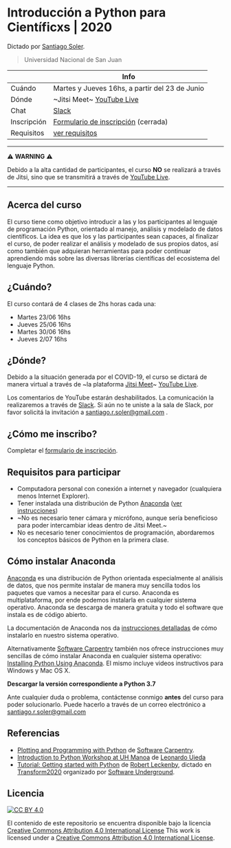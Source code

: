 # Introducción a Python para Científicxs | 2020

Dictado por [Santiago Soler](https://santisoler.github.io).

> Universidad Nacional de San Juan

|             | Info
|-------------|-------------------------------------------------
| Cuándo      | Martes y Jueves 16hs, a partir del 23 de Junio
| Dónde       | ~Jitsi Meet~ [YouTube Live](https://youtube.com/santis19)
| Chat        | [Slack](https://python-unsj-2020.slack.com)
| Inscripción | [Formulario de inscripción](https://docs.google.com/forms/d/19JA5NxUNN60xlWwQKasoD0ro69U1yFJ3xomW9f4dtuI/viewform?chromeless=1&edit_requested=true) (cerrada)
| Requisitos  | [ver requisitos](#requisitos-para-participar)


---

:warning: **WARNING** :warning:

Debido a la alta cantidad de participantes, el curso **NO** se realizará
a través de Jitsi, sino que se transmitirá a través de
[YouTube Live](https://youtube.com/santis19).

---


## Acerca del curso

El curso tiene como objetivo introducir a las y los participantes al lenguaje
de programación Python, orientado al manejo, análisis y modelado de datos
científicos.
La idea es que los y las participantes sean capaces, al finalizar el curso, de
poder realizar el análisis y modelado de sus propios datos, así como también
que adquieran herramientas para poder continuar aprendiendo más sobre las
diversas librerías científicas del ecosistema del lenguaje Python.

## ¿Cuándo?

El curso contará de 4 clases de 2hs horas cada una:

- Martes 23/06 16hs
- Jueves 25/06 16hs
- Martes 30/06 16hs
- Jueves 2/07 16hs

## ¿Dónde?

Debido a la situación generada por el COVID-19, el curso se dictará de manera
virtual a través de ~la plataforma [Jitsi Meet](https://meet.jit.si/)~
[YouTube Live](https://youtube.com/santis19).

Los comentarios de YouTube estarán deshabilitados.
La comunicación la realizaremos a través de
[Slack](https://python-unsj-2020.slack.com).
Si aún no te uniste a la sala de Slack, por favor solicitá la invitación
a santiago.r.soler@gmail.com .

## ¿Cómo me inscribo?

Completar el
[formulario de inscripción](https://docs.google.com/forms/d/19JA5NxUNN60xlWwQKasoD0ro69U1yFJ3xomW9f4dtuI/viewform?chromeless=1&edit_requested=true).

## Requisitos para participar

- Computadora personal con conexión a internet y navegador (cualquiera menos
  Internet Explorer).
- Tener instalada una distribución de Python
  [Anaconda](https://www.anaconda.com/products/individual)
  ([ver instrucciones](#cómo-instalar-anaconda))
- ~No es necesario tener cámara y micrófono, aunque sería beneficioso para poder
  intercambiar ideas dentro de Jitsi Meet.~
- No es necesario tener conocimientos de programación, abordaremos los
  conceptos básicos de Python en la primera clase.

## Cómo instalar Anaconda

[Anaconda](https://www.anaconda.com/products/individual) es una distribución de
Python orientada especialmente al análisis de datos, que nos permite instalar
de manera muy sencilla todos los paquetes que vamos a necesitar para el curso.
Anaconda es multiplataforma, por ende podemos instalarla en cualquier sistema
operativo. Anaconda se descarga de manera gratuita y todo el software que
instala es de código abierto.

La documentación de Anaconda nos da [instrucciones
detalladas](https://docs.anaconda.com/anaconda/install/) de cómo instalarlo
en nuestro sistema operativo.

Alternativamente [Software Carpentry](https://software-carpentry.org) también
nos ofrece instrucciones muy sencillas de cómo instalar Anaconda en cualquier
sistema operativo:
[Installing Python Using Anaconda](https://swcarpentry.github.io/python-novice-gapminder/setup/).
El mismo incluye videos instructivos para Windows y Mac OS X.

**Descargar la versión correspondiente a Python 3.7**

Ante cualquier duda o problema, contáctense conmigo **antes** del curso para
poder solucionarlo. Puede hacerlo a través de un correo electrónico
a santiago.r.soler@gmail.com

## Referencias

- [Plotting and Programming with Python](https://swcarpentry.github.io/python-novice-gapminder/)
  de [Software Carpentry](https://software-carpentry.org/).
- [Introduction to Python Workshop at UH Manoa](https://github.com/leouieda/python-hawaii-2017) de [Leonardo Uieda](https://www.leouieda.com)
- [Tutorial: Getting started with Python](https://www.youtube.com/watch?v=iIOMiN8Cacs&list=PLgLft9vxdduD8Zydz4dRJqIzCWDlPKITC) de [Robert Leckenby](https://github.com/Zabamund), dictado en [Transform2020](https://transform2020.sched.com/) organizado por [Software Underground](https://softwareunderground.org/).

## Licencia

[![CC BY 4.0][cc-by-image]][cc-by]

El contenido de este repositorio se encuentra disponible bajo la licencia [Creative Commons Attribution 4.0 International License][cc-by]
This work is licensed under a [Creative Commons Attribution 4.0 International License][cc-by].


[cc-by]: http://creativecommons.org/licenses/by/4.0/
[cc-by-image]: https://i.creativecommons.org/l/by/4.0/88x31.png
